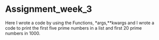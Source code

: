 # Assignment_week_3
Here I wrote a code by using the Functions, *args,**kwargs and I wrote a code  to print the first five prime numbers  in a list and first  20 prime numbers in 1000.
